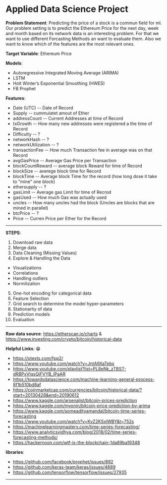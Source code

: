 # Applied Data Science Project


**Problem Statement**:
Predicting the price of a stock is a commun field for ml. 
Our problem setting is to predict the Ethereum Price for the next day, week and month based on its network data is an interesting problem. 
For that we want to use different Forcasting Methods an want to evaluate them. Also we want to know which of the features are the most relevant ones. 

**Target Variable**: Ethereum Price

**Models**:
- Autoregressive Integrated Moving Average (ARIMA)
- LSTM
- Holt Winter’s Exponential Smoothing (HWES) 
- FB Prophet

**Features**:
- Date (UTC)
-- Date of Record
- Supply
-- cummulatet amout of Ether
- addressCount
-- Current Addresses at time of Record
- txGrowth
-- How many new addresses were registered a the time of Record
- Difficulty
-- ?
- networkHash
-- ?
- networkUtilization
-- ?
- transactionFee
-- How much Transaction fee in average was on that Record
- avgGasPrice
-- Average Gas Price per Transaction
- blockCountReward
-- average block Reward for time of Record
- blockSize
-- averege block time for Record
- blockTime
-- Average block Time for the record (how long dose it take to "mine" one block)
- ethersupply
-- ?
- gasLimit
-- Average gas Limit for time of Recrod
- gasUsed
-- How much Gas was actually used
- uncles
-- How many uncles had the block (Uncles are blocks that are mined in parallel)
- btcPrice
-- ?
- Price
-- Curren Price per Ether for the Record
-------------------------------------------------------------------

**STEPS**:
1. Download raw data
2. Merge data
3. Data Cleaning (Missing Values)
4. Explore & Handling the Data
  - Visualizations
  - Correlations
  - Handling outliers
  - Normilization
5. One-hot encoding for categorical data
6. Feature Selection
7. Grid search to determine the model hyper-parameters
8. Stationarity of data
9. Prediction models
10. Evaluation
-------------------------------------------------------------------

**Raw data source**: https://etherscan.io/charts & https://www.investing.com/crypto/bitcoin/historical-data

**Helpful Links**: :grin:
- https://otexts.com/fpp2/
- https://www.youtube.com/watch?v=JntA9XaTebs
- https://www.youtube.com/playlist?list=PL8eNk_zTBST-dRBPxVlqsQjFVYB_IPaAR
- https://towardsdatascience.com/machine-learning-general-process-8f1b510bd8af
- https://coinmarketcap.com/currencies/bitcoin/historical-data/?start=20130428&end=20190612
- https://www.kaggle.com/arsenalist/bitcoin-prices-prediction
- https://www.kaggle.com/myonin/bitcoin-price-prediction-by-arima
- https://www.kaggle.com/someadityamandal/bitcoin-time-series-forecasting
- https://www.youtube.com/watch?v=KvZ2KSxlWBY&t=752s
- https://machinelearningmastery.com/time-series-forecasting/
- https://www.analyticsvidhya.com/blog/2018/02/time-series-forecasting-methods/
- https://hackernoon.com/wtf-is-the-blockchain-1da89ba19348

**libraries**:
- https://github.com/facebook/prophet/issues/892
- https://github.com/keras-team/keras/issues/4889
- https://github.com/tensorflow/tensorflow/issues/27935
-------------------------------------------------------------------

